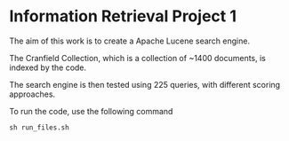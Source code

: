 # Information Retrieval Project 1

The aim of this work is to create a Apache Lucene search engine.

The Cranfield Collection, which is a collection of ~1400 documents, is indexed by the code.

The search engine is then tested using 225 queries, with different scoring approaches.

To run the code, use the following command

```
sh run_files.sh
```
